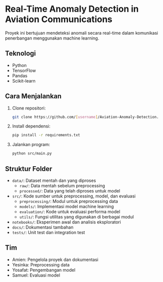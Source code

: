# Real-Time Anomaly Detection in Aviation Communications
Proyek ini bertujuan mendeteksi anomali secara real-time dalam komunikasi penerbangan menggunakan machine learning.

## Teknologi
- Python
- TensorFlow
- Pandas
- Scikit-learn

## Cara Menjalankan
1. Clone repositori:
   ```bash
   git clone https://github.com/[username]/Aviation-Anomaly-Detection.git
   ```
2. Install dependensi:
   ```bash
   pip install -r requirements.txt
   ```
3. Jalankan program:
   ```bash
   python src/main.py
   ```

## Struktur Folder
- `data/`: Dataset mentah dan yang diproses
  - `raw/`: Data mentah sebelum preprocessing
  - `processed/`: Data yang telah diproses untuk model
- `src/`: Kode sumber untuk preprocessing, model, dan evaluasi
  - `preprocessing/`: Modul untuk preprocessing data
  - `models/`: Implementasi model machine learning
  - `evaluation/`: Kode untuk evaluasi performa model
  - `utils/`: Fungsi utilitas yang digunakan di berbagai modul
- `notebooks/`: Eksperimen awal dan analisis eksploratori
- `docs/`: Dokumentasi tambahan
- `tests/`: Unit test dan integration test

## Tim
- Amien: Pengelola proyek dan dokumentasi
- Yesinka: Preprocessing data
- Yosafat: Pengembangan model
- Samuel: Evaluasi model
